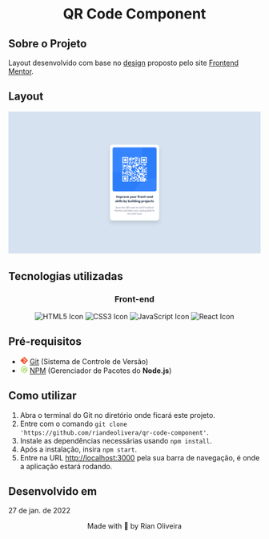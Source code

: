 <h1 align="center">QR Code Component</h1>

## Sobre o Projeto

Layout desenvolvido com base no [design](https://www.frontendmentor.io/challenges/qr-code-component-iux_sIO_H) proposto pelo site [Frontend Mentor](https://www.frontendmentor.io/home).

## Layout

<div align="center">
    <img src="demo/layout-desktop.png" alt="Demonstração do layout"></img>
</div>

## Tecnologias utilizadas

<div align="center">
    <h3>Front-end</h3>
    <img src="https://img.shields.io/badge/-HTML5-05122A?style=flat&logo=HTML5&logoColor=E34C26" alt="HTML5 Icon" height="28" title="HTML5"></img>
    <img src="https://img.shields.io/badge/-CSS3-05122A?style=flat&logo=CSS3&logoColor=2965F1" alt="CSS3 Icon" height="28" title="CSS3"></img>
    <img src="https://img.shields.io/badge/-JavaScript-05122A?style=flat&logo=JavaScript&logoColor=F0DB4F" alt="JavaScript Icon" height="28" title="JavaScript"></img>
    <img src="https://img.shields.io/badge/-React-05122A?style=flat&logo=React&logoColor=61DBFB" alt="React Icon" height="28" title="React"></img>
</div>

## Pré-requisitos

<ul>
    <li>
        <img src="https://raw.githubusercontent.com/devicons/devicon/master/icons/git/git-original.svg" alt="Git Icon" width="15">
        <a href="https://git-scm.com/" rel="external">Git</a>
        <span>(Sistema de Controle de Versão)</span>
    </li>
    <li>
        <img src="https://raw.githubusercontent.com/devicons/devicon/master/icons/nodejs/nodejs-original.svg" alt="Node.js Icon" width="15">
        <a href="https://nodejs.org/en/" rel="external">NPM</a>
        <span>(Gerenciador de Pacotes do <strong>Node.js</strong>)</span>
    </li>
</ul>

## Como utilizar

<ol>
    <li>Abra o terminal do Git no diretório onde ficará este projeto.</li>
    <li>Entre com o comando <code>git clone 'https://github.com/riandeolivera/qr-code-component'</code>.</li>
    <li>Instale as dependências necessárias usando <code>npm install</code>.</li>
    <li>Após a instalação, insira <code>npm start</code>.</li>
    <li>Entre na URL <a href="http://localhost:3000">http://localhost:3000</a> pela sua barra de navegação, é onde a aplicação estará rodando.</li>
</ol>

## Desenvolvido em

27 de jan. de 2022

<p align="center">Made with 💙 by Rian Oliveira</p>